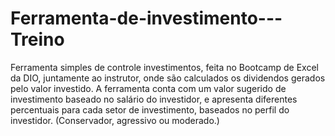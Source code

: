 # Ferramenta-de-investimento---Treino
Ferramenta simples de controle investimentos, feita no Bootcamp de Excel da DIO, juntamente ao instrutor, onde são calculados os dividendos gerados pelo valor investido.
A ferramenta conta com um valor sugerido de investimento baseado no salário do investidor, e apresenta diferentes percentuais para cada setor de investimento, baseados no perfil do investidor. (Conservador, agressivo ou moderado.)
